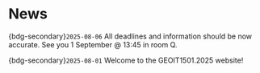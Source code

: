 
# News

{bdg-secondary}`2025-08-06`
All deadlines and information should be now accurate. See you 1 September @ 13:45 in room Q.


{bdg-secondary}`2025-08-01`
Welcome to the GEOIT1501.2025 website!
